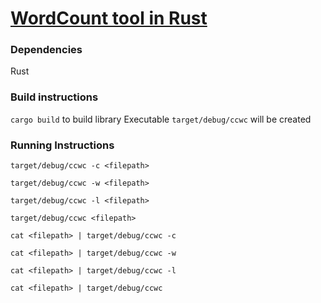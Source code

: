 # [WordCount tool in Rust](https://codingchallenges.fyi/challenges/challenge-wc)

### Dependencies
Rust

### Build instructions
`cargo build` to build library
Executable `target/debug/ccwc` will be created 

### Running Instructions

`target/debug/ccwc -c <filepath>` 

`target/debug/ccwc -w <filepath>`

`target/debug/ccwc -l <filepath>`

`target/debug/ccwc <filepath>`

`cat <filepath> | target/debug/ccwc -c`

`cat <filepath> | target/debug/ccwc -w`

`cat <filepath> | target/debug/ccwc -l`

`cat <filepath> | target/debug/ccwc`
